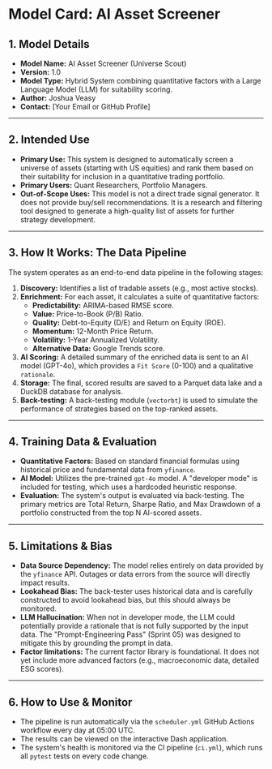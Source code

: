 # Model Card: AI Asset Screener

## 1. Model Details

* **Model Name:** AI Asset Screener (Universe Scout)
* **Version:** 1.0
* **Model Type:** Hybrid System combining quantitative factors with a Large Language Model (LLM) for suitability scoring.
* **Author:** Joshua Veasy
* **Contact:** [Your Email or GitHub Profile]

---

## 2. Intended Use

* **Primary Use:** This system is designed to automatically screen a universe of assets (starting with US equities) and rank them based on their suitability for inclusion in a quantitative trading portfolio.
* **Primary Users:** Quant Researchers, Portfolio Managers.
* **Out-of-Scope Uses:** This model is not a direct trade signal generator. It does not provide buy/sell recommendations. It is a research and filtering tool designed to generate a high-quality list of assets for further strategy development.

---

## 3. How It Works: The Data Pipeline

The system operates as an end-to-end data pipeline in the following stages:

1.  **Discovery:** Identifies a list of tradable assets (e.g., most active stocks).
2.  **Enrichment:** For each asset, it calculates a suite of quantitative factors:
    * **Predictability:** ARIMA-based RMSE score.
    * **Value:** Price-to-Book (P/B) Ratio.
    * **Quality:** Debt-to-Equity (D/E) and Return on Equity (ROE).
    * **Momentum:** 12-Month Price Return.
    * **Volatility:** 1-Year Annualized Volatility.
    * **Alternative Data:** Google Trends score.
3.  **AI Scoring:** A detailed summary of the enriched data is sent to an AI model (GPT-4o), which provides a `Fit Score` (0-100) and a qualitative `rationale`.
4.  **Storage:** The final, scored results are saved to a Parquet data lake and a DuckDB database for analysis.
5.  **Back-testing:** A back-testing module (`vectorbt`) is used to simulate the performance of strategies based on the top-ranked assets.

---

## 4. Training Data & Evaluation

* **Quantitative Factors:** Based on standard financial formulas using historical price and fundamental data from `yfinance`.
* **AI Model:** Utilizes the pre-trained `gpt-4o` model. A "developer mode" is included for testing, which uses a hardcoded heuristic response.
* **Evaluation:** The system's output is evaluated via back-testing. The primary metrics are Total Return, Sharpe Ratio, and Max Drawdown of a portfolio constructed from the top N AI-scored assets.

---

## 5. Limitations & Bias

* **Data Source Dependency:** The model relies entirely on data provided by the `yfinance` API. Outages or data errors from the source will directly impact results.
* **Lookahead Bias:** The back-tester uses historical data and is carefully constructed to avoid lookahead bias, but this should always be monitored.
* **LLM Hallucination:** When not in developer mode, the LLM could potentially provide a rationale that is not fully supported by the input data. The "Prompt-Engineering Pass" (Sprint 05) was designed to mitigate this by grounding the prompt in data.
* **Factor limitations:** The current factor library is foundational. It does not yet include more advanced factors (e.g., macroeconomic data, detailed ESG scores).

---

## 6. How to Use & Monitor

* The pipeline is run automatically via the `scheduler.yml` GitHub Actions workflow every day at 05:00 UTC.
* The results can be viewed on the interactive Dash application.
* The system's health is monitored via the CI pipeline (`ci.yml`), which runs all `pytest` tests on every code change.